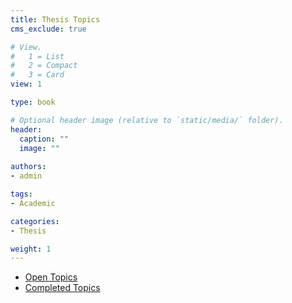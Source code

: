 ```yaml
---
title: Thesis Topics
cms_exclude: true

# View.
#   1 = List
#   2 = Compact
#   3 = Card
view: 1

type: book

# Optional header image (relative to `static/media/` folder).
header:
  caption: ""
  image: ""
  
authors:
- admin

tags:
- Academic

categories:
- Thesis  

weight: 1
---
```


- [Open Topics](./open-topics/)
- [Completed Topics](./completed-topics/)
 